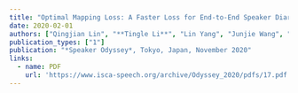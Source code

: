 ```yaml
---
title: "Optimal Mapping Loss: A Faster Loss for End-to-End Speaker Diarization"
date: 2020-02-01
authors: ["Qingjian Lin", "**Tingle Li**", "Lin Yang", "Junjie Wang", "Ming Li"]
publication_types: ["1"]
publication: "*Speaker Odyssey*, Tokyo, Japan, November 2020"
links:
  - name: PDF
    url: 'https://www.isca-speech.org/archive/Odyssey_2020/pdfs/17.pdf'
---
```


